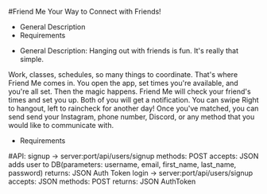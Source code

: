 #Friend Me
Your Way to Connect with Friends!

* General Description
* Requirements

- General Description:
Hanging out with friends is fun. It's really that simple.

Work, classes, schedules, so many things to coordinate. That's where Friend Me comes in. You open the app, set times you're available, and you're all set. Then the magic happens. Friend Me will check your friend's times and set you up. Both of you will get a notification. You can swipe Right to hangout, left to raincheck for another day! Once you've matched, you can send send your Instagram, phone number, Discord, or any method that you would like to communicate with.

- Requirements

#API:
signup -> server:port/api/users/signup 
methods: POST
accepts: JSON
adds user to DB(parameters: username, email, first_name, last_name, password) 
returns: JSON Auth Token 
login -> server:port/api/users/signup 
accepts: JSON
methods: POST
returns: JSON AuthToken
